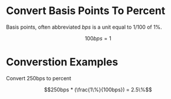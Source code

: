 # Convert Basis Points To Percent

Basis points, often abbreviated _bps_ is a unit equal to 1/100 of 1%.

```math
100bps = 1%
```

# Converstion Examples

Convert 250bps to percent

$$250bps * (\frac{1\%}{100bps}) = 2.5\%$$
